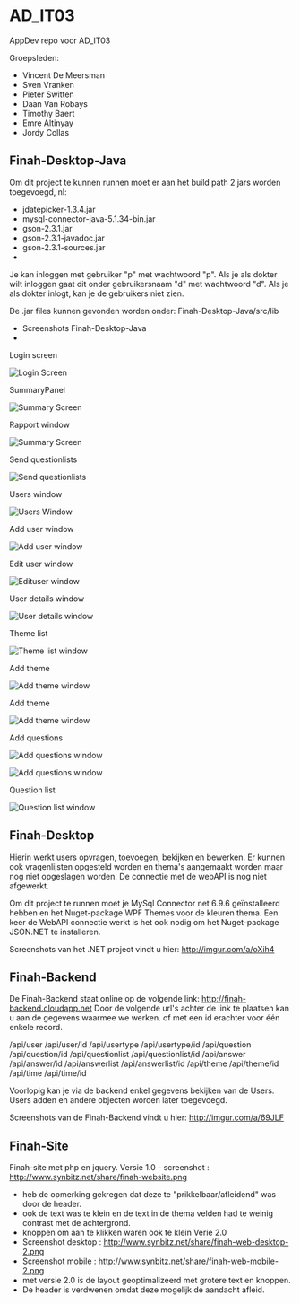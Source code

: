 ﻿# AD_IT03
AppDev repo voor AD_IT03

Groepsleden:
- Vincent De Meersman
- Sven Vranken
- Pieter Switten
- Daan Van Robays
- Timothy Baert
- Emre Altinyay
- Jordy Collas

Finah-Desktop-Java
------------------


Om dit project te kunnen runnen moet er aan het build path 2 jars worden toegevoegd, nl:
- jdatepicker-1.3.4.jar
- mysql-connector-java-5.1.34-bin.jar
- gson-2.3.1.jar
- gson-2.3.1-javadoc.jar
- gson-2.3.1-sources.jar
- 

Je kan inloggen met gebruiker "p" met wachtwoord "p". Als je als dokter wilt inloggen gaat dit onder gebruikersnaam "d" met wachtwoord "d".
Als je als dokter inlogt, kan je de gebruikers niet zien.

De .jar files kunnen gevonden worden onder:
Finah-Desktop-Java/src/lib


- Screenshots Finah-Desktop-Java
-
Login screen

![Login Screen](/Screenshots/Finah-Desktop-Java/Login.png)

SummaryPanel

![Summary Screen](/Screenshots/Finah-Desktop-Java/SummaryPanel.PNG)

Rapport window

![Summary Screen](/Screenshots/Finah-Desktop-Java/RapportWindow.PNG)

Send questionlists

![Send questionlists](/Screenshots/Finah-Desktop-Java/SendQuenstionList.PNG)

Users window

![Users Window](/Screenshots/Finah-Desktop-Java/Users.png)

Add user window

![Add user window](/Screenshots/Finah-Desktop-Java/AddUser.png)

Edit user window

![Edituser window](/Screenshots/Finah-Desktop-Java/EditUser.png)

User details window

![User details window](/Screenshots/Finah-Desktop-Java/UserDetails.png)

Theme list

![Theme list window](/Screenshots/Finah-Desktop-Java/themeList.JPG)

Add theme

![Add theme window](/Screenshots/Finah-Desktop-Java/AddThemeEmpty.png)

Add theme

![Add theme window](/Screenshots/Finah-Desktop-Java/AddThemeFull.png)

Add questions

![Add questions window](/Screenshots/Finah-Desktop-Java/addQuestions.png)

![Add questions window](/Screenshots/Finah-Desktop-Java/addquestionwindow.png)

Question list

![Question list window](/Screenshots/Finah-Desktop-Java/Questionlist.png)



Finah-Desktop
-------------

Hierin werkt users opvragen, toevoegen, bekijken en bewerken.
Er kunnen ook vragenlijsten opgesteld worden en thema's aangemaakt worden maar nog niet opgeslagen worden. De connectie met de webAPI is nog niet afgewerkt.

Om dit project te runnen moet je MySql Connector net 6.9.6 geïnstalleerd hebben en het Nuget-package WPF Themes voor de kleuren thema.
Een keer de WebAPI connectie werkt is het ook nodig om het Nuget-package JSON.NET te installeren.

Screenshots van het .NET project vindt u hier: http://imgur.com/a/oXih4

Finah-Backend
-------------

De Finah-Backend staat online op de volgende link: http://finah-backend.cloudapp.net
Door de volgende url's achter de link te plaatsen kan u aan de gegevens waarmee we werken.
                            of met een id erachter voor één enkele record.

/api/user                   /api/user/id
/api/usertype               /api/usertype/id
/api/question               /api/question/id
/api/questionlist           /api/questionlist/id
/api/answer                 /api/answer/id
/api/answerlist             /api/answerlist/id
/api/theme                  /api/theme/id
/api/time                   /api/time/id

Voorlopig kan je via de backend enkel gegevens bekijken van de Users. Users adden en andere objecten worden later toegevoegd.

Screenshots van de Finah-Backend vindt u hier: http://imgur.com/a/69JLF


Finah-Site
-------------
Finah-site met php en jquery.
Versie 1.0 - screenshot : http://www.synbitz.net/share/finah-website.png
- heb de opmerking gekregen dat deze te "prikkelbaar/afleidend" was door de header. 
- ook de text was te klein en de text in de thema velden had te weinig contrast met de achtergrond.
- knoppen om aan te klikken waren ook te klein
Verie 2.0 
- Screenshot desktop : http://www.synbitz.net/share/finah-web-desktop-2.png
- Screenshot mobile :  http://www.synbitz.net/share/finah-web-mobile-2.png
- met versie 2.0 is de layout geoptimalizeerd met grotere text en knoppen.
- De header is verdwenen omdat deze mogelijk de aandacht afleid.
